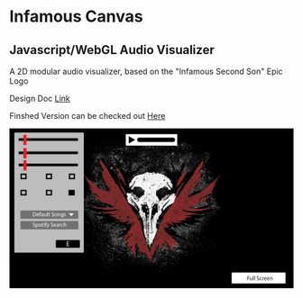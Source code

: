 # Infamous Canvas
## Javascript/WebGL Audio Visualizer

A 2D modular audio visualizer, based on the "Infamous Second Son" Epic Logo

Design Doc [Link](https://docs.google.com/document/d/1YKu5VujdFKZGgnEQd1n5-o_moBpf2wElVh0MDsIR9q4/edit?usp=sharing)

Finshed Version can be checked out [Here](https://people.rit.edu/dxs4043/330/aud-viz-proj)

![alt text](https://github.com/DennisSSDev/InfamousCanvas/blob/master/Prototype.jpg)
